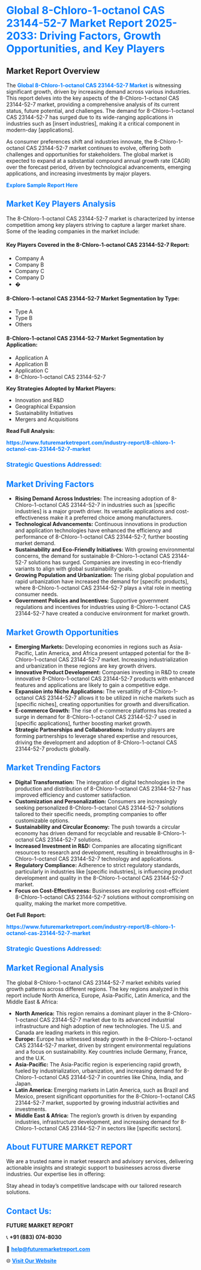 <h1 style="color: #007BFF;">Global 8-Chloro-1-octanol CAS 23144-52-7 Market Report 2025-2033: Driving Factors, Growth Opportunities, and Key Players</h1>

<section id="overview">
<h2>Market Report Overview</h2>
<p>The <a href="https://www.futuremarketreport.com/industry-report/8-chloro-1-octanol-cas-23144-52-7-market" style="color: #007BFF; text-decoration: none;"><strong>Global 8-Chloro-1-octanol CAS 23144-52-7 Market</strong></a> is witnessing significant growth, driven by increasing demand across various industries. This report delves into the key aspects of the 8-Chloro-1-octanol CAS 23144-52-7 market, providing a comprehensive analysis of its current status, future potential, and challenges. The demand for 8-Chloro-1-octanol CAS 23144-52-7 has surged due to its wide-ranging applications in industries such as [insert industries], making it a critical component in modern-day [applications].</p>
<p>As consumer preferences shift and industries innovate, the 8-Chloro-1-octanol CAS 23144-52-7 market continues to evolve, offering both challenges and opportunities for stakeholders. The global market is expected to expand at a substantial compound annual growth rate (CAGR) over the forecast period, driven by technological advancements, emerging applications, and increasing investments by major players.</p>
</section>

<section id="overview">
<p><a href="https://www.futuremarketreport.com/request-sample/reportId=111625" style="color: #007BFF; text-decoration: none;"><strong>Explore Sample Report Here</strong></a></p>
</section>

<section id="key-players">
<h2 style="color: #007BFF;">Market Key Players Analysis</h2>
<p>The 8-Chloro-1-octanol CAS 23144-52-7 market is characterized by intense competition among key players striving to capture a larger market share. Some of the leading companies in the market include:</p>
<h4>Key Players Covered in the 8-Chloro-1-octanol CAS 23144-52-7 Report:</h4>
<ul><li>Company A</li><li>Company B</li><li>Company C</li><li>Company D</li><li>�</li></ul>
<h4>8-Chloro-1-octanol CAS 23144-52-7 Market Segmentation by Type:</h4>
<ul><li>Type A</li><li>Type B</li><li>Others</li></ul>

<h4>8-Chloro-1-octanol CAS 23144-52-7 Market Segmentation by Application:</h4>
<ul><li>Application A</li><li>Application B</li><li>Application C</li><li>8-Chloro-1-octanol CAS 23144-52-7</li></ul>
<p><strong>Key Strategies Adopted by Market Players:</strong></p>
<ul>
<li>Innovation and R&D</li>
<li>Geographical Expansion</li>
<li>Sustainability Initiatives</li>
<li>Mergers and Acquisitions</li>
</ul>
</section>

<section>
<p><strong>Read Full Analysis: </strong></p><a href="https://www.futuremarketreport.com/industry-report/8-chloro-1-octanol-cas-23144-52-7-market" style="color: #007BFF; text-decoration: none;"><strong>https://www.futuremarketreport.com/industry-report/8-chloro-1-octanol-cas-23144-52-7-market</strong></a>
<h3 style="color: #007BFF;">Strategic Questions Addressed:</h3>
</section>

<section id="driving-factors">
<h2 style="color: #007BFF;">Market Driving Factors</h2>
<ul>
<li><strong>Rising Demand Across Industries:</strong> The increasing adoption of 8-Chloro-1-octanol CAS 23144-52-7 in industries such as [specific industries] is a major growth driver. Its versatile applications and cost-effectiveness make it a preferred choice among manufacturers.</li>
<li><strong>Technological Advancements:</strong> Continuous innovations in production and application technologies have enhanced the efficiency and performance of 8-Chloro-1-octanol CAS 23144-52-7, further boosting market demand.</li>
<li><strong>Sustainability and Eco-Friendly Initiatives:</strong> With growing environmental concerns, the demand for sustainable 8-Chloro-1-octanol CAS 23144-52-7 solutions has surged. Companies are investing in eco-friendly variants to align with global sustainability goals.</li>
<li><strong>Growing Population and Urbanization:</strong> The rising global population and rapid urbanization have increased the demand for [specific products], where 8-Chloro-1-octanol CAS 23144-52-7 plays a vital role in meeting consumer needs.</li>
<li><strong>Government Policies and Incentives:</strong> Supportive government regulations and incentives for industries using 8-Chloro-1-octanol CAS 23144-52-7 have created a conducive environment for market growth.</li>
</ul>
</section>

<section id="growth-opportunities">
<h2 style="color: #007BFF;">Market Growth Opportunities</h2>
<ul>
<li><strong>Emerging Markets:</strong> Developing economies in regions such as Asia-Pacific, Latin America, and Africa present untapped potential for the 8-Chloro-1-octanol CAS 23144-52-7 market. Increasing industrialization and urbanization in these regions are key growth drivers.</li>
<li><strong>Innovative Product Development:</strong> Companies investing in R&D to create innovative 8-Chloro-1-octanol CAS 23144-52-7 products with enhanced features and applications are likely to gain a competitive edge.</li>
<li><strong>Expansion into Niche Applications:</strong> The versatility of 8-Chloro-1-octanol CAS 23144-52-7 allows it to be utilized in niche markets such as [specific niches], creating opportunities for growth and diversification.</li>
<li><strong>E-commerce Growth:</strong> The rise of e-commerce platforms has created a surge in demand for 8-Chloro-1-octanol CAS 23144-52-7 used in [specific applications], further boosting market growth.</li>
<li><strong>Strategic Partnerships and Collaborations:</strong> Industry players are forming partnerships to leverage shared expertise and resources, driving the development and adoption of 8-Chloro-1-octanol CAS 23144-52-7 products globally.</li>
</ul>
</section>

<section id="trending-factors">
<h2 style="color: #007BFF;">Market Trending Factors</h2>
<ul>
<li><strong>Digital Transformation:</strong> The integration of digital technologies in the production and distribution of 8-Chloro-1-octanol CAS 23144-52-7 has improved efficiency and customer satisfaction.</li>
<li><strong>Customization and Personalization:</strong> Consumers are increasingly seeking personalized 8-Chloro-1-octanol CAS 23144-52-7 solutions tailored to their specific needs, prompting companies to offer customizable options.</li>
<li><strong>Sustainability and Circular Economy:</strong> The push towards a circular economy has driven demand for recyclable and reusable 8-Chloro-1-octanol CAS 23144-52-7 solutions.</li>
<li><strong>Increased Investment in R&D:</strong> Companies are allocating significant resources to research and development, resulting in breakthroughs in 8-Chloro-1-octanol CAS 23144-52-7 technology and applications.</li>
<li><strong>Regulatory Compliance:</strong> Adherence to strict regulatory standards, particularly in industries like [specific industries], is influencing product development and quality in the 8-Chloro-1-octanol CAS 23144-52-7 market.</li>
<li><strong>Focus on Cost-Effectiveness:</strong> Businesses are exploring cost-efficient 8-Chloro-1-octanol CAS 23144-52-7 solutions without compromising on quality, making the market more competitive.</li>
</ul>
</section>

<section>
<p><strong>Get Full Report: </strong></p><a href="https://www.futuremarketreport.com/industry-report/8-chloro-1-octanol-cas-23144-52-7-market" style="color: #007BFF; text-decoration: none;"><strong>https://www.futuremarketreport.com/industry-report/8-chloro-1-octanol-cas-23144-52-7-market</strong></a>
<h3 style="color: #007BFF;">Strategic Questions Addressed:</h3>
</section>


<section id="regional-analysis">
<h2 style="color: #007BFF;">Market Regional Analysis</h2>
<p>The global 8-Chloro-1-octanol CAS 23144-52-7 market exhibits varied growth patterns across different regions. The key regions analyzed in this report include North America, Europe, Asia-Pacific, Latin America, and the Middle East & Africa:</p>
<ul>
<li><strong>North America:</strong> This region remains a dominant player in the 8-Chloro-1-octanol CAS 23144-52-7 market due to its advanced industrial infrastructure and high adoption of new technologies. The U.S. and Canada are leading markets in this region.</li>
<li><strong>Europe:</strong> Europe has witnessed steady growth in the 8-Chloro-1-octanol CAS 23144-52-7 market, driven by stringent environmental regulations and a focus on sustainability. Key countries include Germany, France, and the U.K.</li>
<li><strong>Asia-Pacific:</strong> The Asia-Pacific region is experiencing rapid growth, fueled by industrialization, urbanization, and increasing demand for 8-Chloro-1-octanol CAS 23144-52-7 in countries like China, India, and Japan.</li>
<li><strong>Latin America:</strong> Emerging markets in Latin America, such as Brazil and Mexico, present significant opportunities for the 8-Chloro-1-octanol CAS 23144-52-7 market, supported by growing industrial activities and investments.</li>
<li><strong>Middle East & Africa:</strong> The region’s growth is driven by expanding industries, infrastructure development, and increasing demand for 8-Chloro-1-octanol CAS 23144-52-7 in sectors like [specific sectors].</li>
</ul>
</section>

<footer>
<h2 style="color: #007BFF;">About FUTURE MARKET REPORT</h2>
<p>We are a trusted name in market research and advisory services, delivering actionable insights and strategic support to businesses across diverse industries. Our expertise lies in offering:</p>

<p>Stay ahead in today’s competitive landscape with our tailored research solutions.</p>

<h2 style="color: #007BFF;">Contact Us:</h2>
<p><strong>FUTURE MARKET REPORT</strong></p>
<p>📞 <strong>+91 (883) 074-8030</strong></p>
<p>📧 <strong><a href="mailto:help@futuremarketreport.com" style="color: #007BFF;">help@futuremarketreport.com</a></strong></p>
<p>🌐 <strong><a href="https://www.futuremarketreport.com/" style="color: #007BFF;">Visit Our Website</a></strong></p>
</footer>